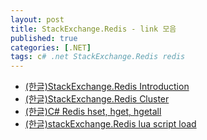 ```yaml
---
layout: post
title: StackExchange.Redis - link 모음
published: true
categories: [.NET]
tags: c# .net StackExchange.Redis redis
---
```


- [(한글)StackExchange.Redis Introduction](http://redisgate.kr/redis/clients/stackexchange_standalone.php )
- [(한글)StackExchange.Redis Cluster](http://redisgate.kr/redis/clients/stackexchange_cluster.php )
- [(한글)C# Redis hset, hget, hgetall](http://infodbbase.tistory.com/140 )
- [(한글)stackExchange.Redis lua script load](https://blog.naver.com/kkwangeun/220794754362 )